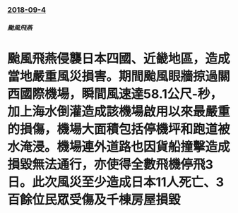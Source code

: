 ### [2018-09-4](/news/2018/09/4/index.md)

##### 颱風飛燕
# 颱風飛燕侵襲日本四國、近畿地區，造成當地嚴重風災損害。期間颱風眼牆掠過關西國際機場，瞬間風速達58.1公尺-秒，加上海水倒灌造成該機場啟用以來最嚴重的損傷，機場大面積包括停機坪和跑道被水淹浸。機場連外道路也因貨船撞擊造成損毀無法通行，亦使得全數飛機停飛3日。此次風災至少造成日本11人死亡、3百餘位民眾受傷及千棟房屋損毀



